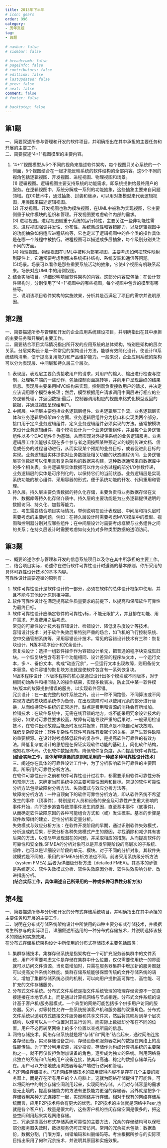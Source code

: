 ```yaml
---  
title: 2013年下半年  
# icon: gears  
order: 996  
category:  
- 历年真题  
tag:  
- 真题  
  
# navbar: false  
# sidebar: false  
  
# breadcrumb: false  
# pageInfo: false  
# contributors: false  
# editLink: false  
# lastUpdated: false  
# prev: false  
# next: false  
comment: false  
# footer: false  
  
# backtotop: false  
---  
```

## 第1题 ##

一、简要叙述所参与管理和开发的软件项目，并明确指出在其中承担的主要任务和开展的主要工作。  
二、简要叙述“4+1”视图模型的主要内容。  
1. “4+1”视图模型从5个不同的视角来描述软件架构，每个视图只关心系统的一个侧面，5个视图结合在一起才能反映系统的软件结构的全部内容。这5个不同的视角包括逻辑视图、开发视图、进程视图、物理视图和场景。  
(1) 逻辑视图。逻辑视图主要支持系统的功能需求，即系统提供给最终用户的服务。在逻辑视图中，系统分解成一系列的功能抽象，这些抽象主要来自问题领域。在00技术中，通过抽象、封装和继承，可以用对象模型来代表逻辑视图，用类图来描述逻辑视图。  
(2) 开发视图。开发视图也称为模块视图，在UML中被称为实现视图，它主要侧重于软件模块的组织和管理。开发视图要考虑软件内部的需求。  
(3) 进程视图。进程视图侧重于系统的运行特性，主要关注一些非功能性需求。进程视图强调并发性、分布性、系统集成性和容错能力，以及逻辑视图中的功能抽象如何适应进程结构等，它也定义了逻辑视图中的各个类的操作具体是在哪一个线程中被执行。进程视图可以描述成多层抽象，每个级别分别关注不同的方面。  
(4) 物理视图。物理视图在UML中被称为部署视图，主要考虑如何把软件映射到硬件上，它通常要考虑到解决系统拓扑结构、系统安装和通信等问题。  
(5)场景。场景可以看作是那些重要系统活动的抽象，它使4个视图有机联系起来。场景对应UML中的用例视图。  
2. 结合实际项目，详细说明项目软件架构的内容。这部分内容应包括：在设计软件架构时，分别使用了“4+1”视图中的哪些视图，每个视图中包含的模型有哪些等。  
三、说明该项目软件架构的实施效果，分析其是否满足了项目的需求并说明原因。  


## 第2题 ##

一、简要描述所参与管理和开发的企业应用系统建设项目，并明确指出在其中承担的主要任务和开展的主要工作。  
二、需要结合项目实际情况指出所开发的应用系统的总体架构，特别是架构的层次关系。分层架构设计是一种常见的架构设计方法，能够有效简化设计，使设计fit系统结构清晰，便于提高复用能力和产品维护能力。一般来说，企业应用系统的架构可以分为表现层、中间层和持久层三个层次。  
1. 表现层。表现层主要负责接收用户的请求，对用户的输入、输出进行检查与控制，处理客户端的一些动作，包括控制页面跳转等，并向用户呈现最终的结果信息。表现层主要采用MVC结构来实现。控制器负责接收用户的请求，并决定应该调用哪个模型来处理；然后，模型根据用户请求调用中间层进行相应的业务逻辑处理，并返回数据;最后，控制器调用相应的视图来格式化模型返回的数据，并通过视图呈现给用户。  
2. 中间层。中间层主要包括业务逻辑层组件、业务逻辑层工作流、业务逻辑层实体和业务逻辑层框架四个方面。业务逻辑层组件分为接口和实现类两个部分，接口用于定义业务逻辑组件，定义业务逻辑组件必须实现的方法。通常按模块来设计业务逻辑组件，每个模块设计为一个业务逻辑组件，并且每个业务逻辑组件以多个DAO组件作为基础，从而实现对外提供系统的业务逻辑服务。业务逻辑层工作流能够实现在多个参与者之间按照某种预定义的规则传递文档、信息或任务的过程自动进行，从而实现某个预期的业务目标，或者促进此目标的实现。业务逻辑层实体提供对业务数据及相关功能的状态编程访问，业务逻辑层实体数据可以使用具有复杂架构的数据来构建，这种数据通常来自数据库中的多个相关表。业务逻辑层实体数据可以作为业务过程的部分I/O参数传递，业务逻辑层的实体是可序列化的，以保持它们的当前状态。业务逻辑层是实现系统功能的核心组件，采用容器的形式，便于系统功能的幵发、代码重用和管理。  
3. 持久层。持久层主要负责数据的持久化存储，主要负责将业务数据存储在文件、数据库等持久化存储介质中。持久层的主要功能是为业务逻辑提供透明的数据访问、持久化、加载等能力。  
三、考生需要结合项目实际情况，举例说明在设计表现层、中间层和持久层时需要考虑的主要问题，例如：在持久层设计时需要考虑MVC模型中的模型、视图和控制器分别对应哪些组件；在中间层设计时需要考虑框架与业务组件之间的关系；在持久层设计时需要考虑如何支持对多种类型数据的透明访问。  


## 第3题 ##

一、概要论述你参与管理和开发的信息系统项目以及你在其中所承担的主要工作。  
二、结合项目实际，论述你在进行软件可靠性设计时遵循的基本原则，你所采用的具体可靠性设计技术的基本内容。  
可靠性设计需要遵循的原则有：  
1. 软件可靠性设计是软件设计的一部分，必须在软件的总体设计框架中使用，并且不能与其他设计原则相冲突。  
2. 软件可靠性设计在满足提高软件质量要求的前提下，以提高和保障软件可靠性为最终目标。  
3. 软件可靠性设计应确定软件的可靠性y标，不能无限扩大，并且排在功能、用户需求、开发费用之后考虑。  
常见的可靠性设计技术有容错设计、检错设计、降低复杂度设计等技术。  
容错设计技术：对于软件失效后果特别严重的场合，如飞机的飞行控制系统、空中交通管制系统等，采用容错设计技术。常见的容错设计技术有三种：恢复块设计、N版本程序设计和冗余设计。  
恢复块设计：选择一组软件操作作为容错设计单元，把普通的程序块变成恢飪块。一个恢复块包含有若干个功能相同、设计差异的程序块文本，一个运行文本，多〃、备份文本，构成“动态冗余”，一旦运行文本出现故障，则用备份文本替换。软件容错的恢复块方法就是使软件包含有一系列恢复块。  
N版本程序设计：N版本程序的核心是通过设计出多个模块或不同版本，对于相同初始条件和相同输入的操作结果，实现多数表决，防止其中某一软件模块/版本的故障提供错误的服务，以实现软件容错。  
冗余设计：在一套完整的软件系统之外，设计一种不同路径、不同算法或不同实现方法的模块或系统作为备份，在出现故障时可以使用冗余的部分进行替换，从而维持软件系统的正常运行。缺点是费用和资源的消耗会有所增加。  
检错技术：在软件系统中，无需在线容错的地方，或不能采用冗余设计技术的部分，如果对可靠性要求较高，故障有可能导致严重的后果时，一般采用检错技术，在软件出现故障后能及时发现并报警，其缺点是不能自动解决故障。  
降低复杂度设计：软件复杂性与软件可靠性有着密切的关系，是产生软件缺陷的重要根源。在设计时考虑降低软件的复杂性，是提高软件可靠性的有效方法。降低复杂度设计的思想是在保证实现软件功能的基础上，简化软件结构，缩短程序代码，优化软件数据流向，降低软件复杂度，从而提高软件可靠性。  
**(结合实际工作，具体解释遵循的原则和采用的一种或多种可靠性设计技术）**  
三、阐述你在具体的可靠性设计工作中，为了分析影响软件可靠性的主要因素，所采用的可靠性分析方法。  
在软件可靠性设计之前和软件可靠性设计过程中，都需要采用软件可靠性分析和预测方法，来确定当前系统中的主要可靠性因素和目标。常见的软件可靠性分析方法包括故障树分析方法、失效模式与效应分析方法等。  
故障树分析方法：一种自顶向下的软件可靠性分析方法，即从软件系统不希望发生的事件（顶事件），特别是对人员和设备的安全及可靠性产生重大影响的事件开始，向下逐步追査导致顶事件发生的原因，直至基本事件（底事件)，从而确定软件故障原因的各种可能组合方式和（或）发生概率。基本的步骤是软件故障树的建立、定性分析和定量分析。  
失效模式与效应分析方法：在软件开发阶段的早期，通过识别软件失效模弍，分析造成的后果，研究分析各种失效模式产生的原因，寻找消除和减少其有害后果的方法，以便尽早发现潜在的问题，并采取相应的措施，从而提高软件的可靠性和安全性.SFMEA的分析对象可以是开发早期阶段的高层次的子系统、部件，也可以是详细设计阶段的单元、模块。对于不同的分析对象，其软件失效模式是不同的，采用的SFMEA分析方法也不同，前者采用系统级分析方法（system FMEA),后者为详细级分析方法〔detailed FMEA)。其基本的步骤是系统定义、软件失效模式分析、软件失效原因分析、软件失效影响分析、改进措施分析。  
**(结合实际工作，具体阐述自己所采用的一种或多种可靠性分析方法）**  
  


## 第4题 ##

一、简要描述所参与分析和开发的分布式存储系统项目，并明确指出在其中承担的主要任务和开展的主要工作。  
二、说明在分布式存储系统架构设计中所使用的四种主要分布式存储技术，并根据考生所参与的实际项目，详细叙述所选用的一种分布式存储技术，并说明选择该技术的原因和实施效果。  
在分布式存储系统架构设计中所使用的分布式存储技术主要包括四类：  
1. 集群存储技术。集群存储系统是指架构在一个可扩充服务器集群中的文件系统，用户不需要考虑文件是存储在集群中什么位置，仅仅需要使用统一的界面就可以访问文件资源。当负载增加时，只需在服务器集群中增加新的服务器就可以提高文件系统的性能。集群存储系统能够保留传统的文件存储系统的语义，增加了集群存储系统必须的机制，可以向用户提供高可靠性、高性能、可扩充的文件存储服务。  
2. 分布式文件系统。分布式文件系统是指文件系统管理的物理存储资源不一定直接连接在本地节点上，而是通过计算机网络与节点相连。分布式文件系统的设计基于客户机/服务器模式。一个典型的网络可能包括多个供多用户访问的服务器。另外，对等特性允许一些系统扮演客户机和服务器的双重角色。分布式文件系统以透明方式链接文件服务器和共享文件夹，然后将其映射到单个层次结构，以便可以从一个位置对其进行访问，而实际上数据却分布在不同的位置。用户不必再转至网络上的多个位置以查找所需的信息。  
3. 网络存储技术。网络存储系统就是将“存储”和“网络”结合起来，通过网络连接各存储设备，实现存储设备之间、存储设备和服务器之间的数据在网络上的高性能传输。为了充分利用资源，减少投资，存储作为构成计算机系统的主要架构之一，就不再仅仅担负附加设备的角色，逐步成为独立的系统。利用网络将此独立的系统和传统的用户设备连接，使其以高速、稳定的数据存储单元存在。用户可以方便地使用浏览器等客户端进行访问和管理。  
4. P2P网络存储技术。P2P网络存储技术的应用使得内容不是存在几个主要的服务器上，而是存在所有用户的个人电脑上。这就为网络存储提供了可能性，可以将网络中的剩余存储空间利用起来，实现网络存储。人们对存储容量的需求是无止境的，提高存储能力的方法有更换能力更强的存储器，另外就是把多个存储器用某种方式连接在一起，实现网络并行存储。相对于现有的网络存储系统而言，应用P2P技术将会有更大的优势。P2P技术的主体就是网络中Peer,也就是各个客户机，数量是很大的，这些客户机的空闲存储空间是很多的，把这些空间利用起来实现网络存储。  
三、冗余是提高分布式存储系统可靠性的主要方法，冗余的存储结构可以保旺部分服务器失效时，数据服务仍可正常访问。常用的冗余技术包括：数据备份，数据分割，门限方案，纠错编码和纠删编码等。考生根据所参与的实际项目指出采用了何种冗余技术，并说明其原因和实施效果。  

